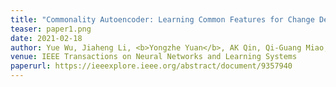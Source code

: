 ```yaml
---
title: "Commonality Autoencoder: Learning Common Features for Change Detection from Heterogeneous Images" <a href="" style="pointer-events:none;border:orange;">
teaser: paper1.png
date: 2021-02-18
author: Yue Wu, Jiaheng Li, <b>Yongzhe Yuan</b>, AK Qin, Qi-Guang Miao, Mao-Guo Gong*
venue: IEEE Transactions on Neural Networks and Learning Systems
paperurl: https://ieeexplore.ieee.org/abstract/document/9357940
---
```

